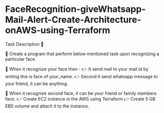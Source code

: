 # FaceRecognition-giveWhatsapp-Mail-Alert-Create-Architecture-onAWS-using-Terraform
Task Description 📄

💠 Create a program that perform below mentioned task upon recognizing a particular face.

📌 When it recognize your face then -
👉 It send mail to your mail id by writing this is face of your_name.
👉 Second it send whatsapp message to your friend, it can be anything.

📌 When it recognize second face, it can be your friend or family members face.
👉 Create EC2 instance in the AWS using Terraform
👉 Create 5 GB EBS volume and attach it to the instance.
